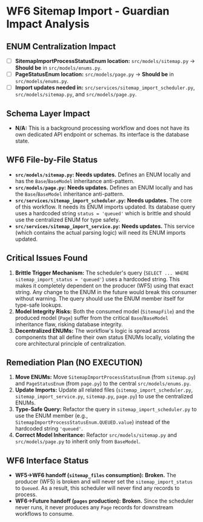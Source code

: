 # WF6 Sitemap Import - Guardian Impact Analysis

## ENUM Centralization Impact
- [ ] **SitemapImportProcessStatusEnum location:** `src/models/sitemap.py` → **Should be** in `src/models/enums.py`.
- [ ] **PageStatusEnum location:** `src/models/page.py` → **Should be** in `src/models/enums.py`.
- [ ] **Import updates needed in:** `src/services/sitemap_import_scheduler.py`, `src/models/sitemap.py`, and `src/models/page.py`.

## Schema Layer Impact
- **N/A:** This is a background processing workflow and does not have its own dedicated API endpoint or schemas. Its interface is the database state.

## WF6 File-by-File Status
- **`src/models/sitemap.py`:** **Needs updates.** Defines an ENUM locally and has the `Base`/`BaseModel` inheritance anti-pattern.
- **`src/models/page.py`:** **Needs updates.** Defines an ENUM locally and has the `Base`/`BaseModel` inheritance anti-pattern.
- **`src/services/sitemap_import_scheduler.py`:** **Needs updates.** The core of this workflow. It needs its ENUM imports updated. Its database query uses a hardcoded string `status = 'queued'` which is brittle and should use the centralized ENUM for type safety.
- **`src/services/sitemap_import_service.py`:** **Needs updates.** This service (which contains the actual parsing logic) will need its ENUM imports updated.

## Critical Issues Found
1.  **Brittle Trigger Mechanism:** The scheduler's query (`SELECT ... WHERE sitemap_import_status = 'queued'`) uses a hardcoded string. This makes it completely dependent on the producer (WF5) using that exact string. Any change to the ENUM in the future would break this consumer without warning. The query should use the ENUM member itself for type-safe lookups.
2.  **Model Integrity Risks:** Both the consumed model (`SitemapFile`) and the produced model (`Page`) suffer from the critical `Base`/`BaseModel` inheritance flaw, risking database integrity.
3.  **Decentralized ENUMs:** The workflow's logic is spread across components that all define their own status ENUMs locally, violating the core architectural principle of centralization.

## Remediation Plan (NO EXECUTION)
1.  **Move ENUMs:** Move `SitemapImportProcessStatusEnum` (from `sitemap.py`) and `PageStatusEnum` (from `page.py`) to the central `src/models/enums.py`.
2.  **Update Imports:** Update all related files (`sitemap_import_scheduler.py`, `sitemap_import_service.py`, `sitemap.py`, `page.py`) to use the centralized ENUMs.
3.  **Type-Safe Query:** Refactor the query in `sitemap_import_scheduler.py` to use the ENUM member (e.g., `SitemapImportProcessStatusEnum.QUEUED.value`) instead of the hardcoded string `'queued'`. 
4.  **Correct Model Inheritance:** Refactor `src/models/sitemap.py` and `src/models/page.py` to inherit only from `BaseModel`.

## WF6 Interface Status
- **WF5→WF6 handoff (`sitemap_files` consumption):** **Broken.** The producer (WF5) is broken and will never set the `sitemap_import_status` to `Queued`. As a result, this scheduler will never find any records to process.
- **WF6→Future handoff (`pages` production):** **Broken.** Since the scheduler never runs, it never produces any `Page` records for downstream workflows to consume.
